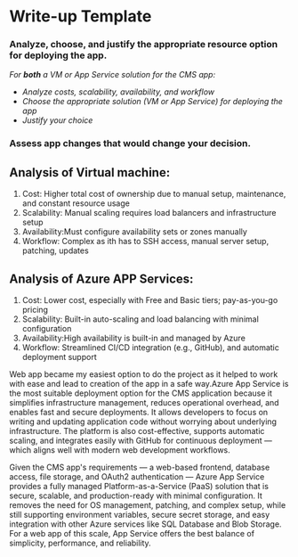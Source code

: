 # Write-up Template

### Analyze, choose, and justify the appropriate resource option for deploying the app.

*For **both** a VM or App Service solution for the CMS app:*
- *Analyze costs, scalability, availability, and workflow*
- *Choose the appropriate solution (VM or App Service) for deploying the app*
- *Justify your choice*

### Assess app changes that would change your decision.

## Analysis of Virtual machine:
1) Cost: Higher total cost of ownership due to manual setup, maintenance, and constant resource usage
2) Scalability: Manual scaling requires load balancers and infrastructure setup
3) Availability:Must configure availability sets or zones manually
4) Workflow: Complex as ith has to SSH access, manual server setup, patching, updates
## Analysis of Azure APP Services:
1) Cost: Lower cost, especially with Free and Basic tiers; pay-as-you-go pricing
2) Scalability: Built-in auto-scaling and load balancing with minimal configuration
3) Availability:High availability is built-in and managed by Azure
4) Workflow: Streamlined CI/CD integration (e.g., GitHub), and automatic deployment support
   
Web app became my easiest option to do the project as it helped to work with ease and lead to creation of the app in a safe way.Azure App Service is the most suitable deployment option for the CMS application because it simplifies infrastructure management, reduces operational overhead, and enables fast and secure deployments. It allows developers to focus on writing and updating application code without worrying about underlying infrastructure. The platform is also cost-effective, supports automatic scaling, and integrates easily with GitHub for continuous deployment — which aligns well with modern web development workflows.

Given the CMS app's requirements — a web-based frontend, database access, file storage, and OAuth2 authentication — Azure App Service provides a fully managed Platform-as-a-Service (PaaS) solution that is secure, scalable, and production-ready with minimal configuration. It removes the need for OS management, patching, and complex setup, while still supporting environment variables, secure secret storage, and easy integration with other Azure services like SQL Database and Blob Storage. For a web app of this scale, App Service offers the best balance of simplicity, performance, and reliability.
